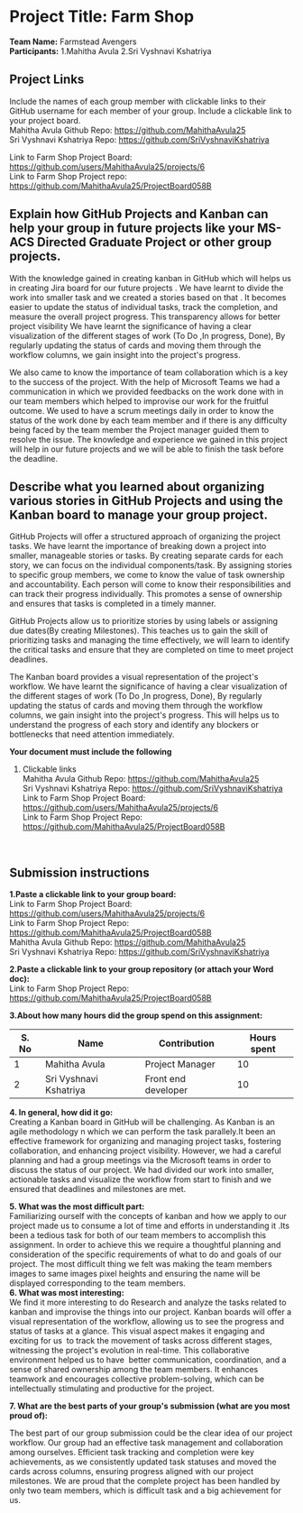 # Project Title: Farm Shop
**Team Name:** Farmstead Avengers<br>
**Participants:**
   1.Mahitha Avula
   2.Sri Vyshnavi Kshatriya

## Project Links
 Include the names of each group member with clickable links to their GitHub username for each member of your group. Include a clickable link to your project board. <br>
Mahitha Avula Github Repo: https://github.com/MahithaAvula25 <br>
Sri Vyshnavi Kshatriya Repo: https://github.com/SriVyshnaviKshatriya <br>

Link to Farm Shop Project Board:  https://github.com/users/MahithaAvula25/projects/6    <br>
Link to Farm Shop Project repo:  https://github.com/MahithaAvula25/ProjectBoard058B

## Explain how GitHub Projects and Kanban can help your group in future projects like your MS- ACS Directed Graduate Project or other group projects.
 With the knowledge gained in creating kanban in GitHub which will helps us in creating Jira board for our future projects . We have learnt to divide the work into smaller task and we created a stories based on that . It becomes easier to update the status of individual tasks, track the completion, and measure the overall project progress. This transparency allows for better project visibility We have learnt the significance of having a clear visualization of the different stages of work (To Do ,In progress, Done), By regularly updating the status of cards and moving them through the workflow columns, we gain insight into the project's progress.<br>

We also came to know the importance of team collaboration which is a key to the success of the project. With the help of Microsoft Teams we had a communication in which we provided feedbacks on the work done with in our team members which helped to improvise our work for the fruitful outcome. We used to have a scrum meetings daily in order to know the status of the work done by each team member and if there is any difficulty being faced by the team member the Project manager guided them to resolve the issue. The knowledge and experience we gained in this project will help in our future projects and we will be able to finish the task before the deadline.




## Describe what you learned about organizing various stories in GitHub Projects and using the Kanban board to manage your group project.

GitHub Projects will offer a structured approach of  organizing the project tasks. We have  learnt the importance of breaking down a project into smaller, manageable stories or tasks. By creating separate cards for each story, we can focus on the individual components/task. By assigning stories to specific group members, we come to know the value of task ownership and accountability. Each person will come to  know their responsibilities and can track their progress individually. This promotes a sense of ownership and ensures that tasks is  completed in a timely manner.<bR>

GitHub Projects allow us  to prioritize stories by using labels or assigning due dates(By creating Milestones). This teaches us to  gain the skill of prioritizing tasks and managing the time effectively, we will learn to identify the critical tasks and ensure that  they are completed on time to meet project deadlines.<br>

The Kanban board provides a visual representation of the  project's workflow. We have learnt  the significance of having a clear visualization of the different stages of work (To Do ,In progress, Done), By regularly updating the status of cards and moving them through the workflow columns, we gain insight into the project's progress. This will helps us to  understand the progress of each story and identify any blockers or bottlenecks that need attention immediately.<br>

**Your document must include the following**<br>
1. Clickable links<br>
Mahitha Avula Github Repo: https://github.com/MahithaAvula25 <br>
Sri Vyshnavi Kshatriya Repo: https://github.com/SriVyshnaviKshatriya <br>
Link to Farm Shop Project Board:  https://github.com/users/MahithaAvula25/projects/6    <br>
Link to Farm Shop Project Repo:  https://github.com/MahithaAvula25/ProjectBoard058B
<br>

## Submission instructions
**1.Paste a clickable link to your group board:**<br>
Link to Farm Shop Project Board:  https://github.com/users/MahithaAvula25/projects/6    <br>
Link to Farm Shop Project Repo:  https://github.com/MahithaAvula25/ProjectBoard058B<br>
             Mahitha Avula Github Repo: https://github.com/MahithaAvula25 <br>
 Sri Vyshnavi Kshatriya Repo: https://github.com/SriVyshnaviKshatriya <br>

**2.Paste a clickable link to your group repository (or attach your Word doc):**<br>
Link to Farm Shop Project Repo:  https://github.com/MahithaAvula25/ProjectBoard058B

**3.About how many hours did the group spend on this assignment:**

| S. No | Name              | Contribution        | Hours spent |
|-------|-------------------|---------------------|-------------|
| 1     | Mahitha Avula     | Project Manager     | 10          |
| 2     | Sri Vyshnavi Kshatriya | Front end developer | 10          |


**4. In general, how did it go:** <br>
Creating a Kanban board in GitHub will be challenging. As Kanban is an agile methodology n which we can perform the task parallely.It been  an effective framework for organizing and managing project tasks, fostering collaboration, and enhancing project visibility. However, we had a careful planning and had a group meetings via the Microsoft teams in order to discuss the status of our project. We had divided our work into smaller, actionable tasks and visualize the workflow from start to finish and we ensured that deadlines and milestones are met. 

**5. What was the most difficult part:** <br> 
Familiarizing ourself with the concepts of kanban and  how we  apply to our project  made us to consume a lot of  time and efforts in understanding it .Its been a tedious task for both of our team members to accomplish this assignment. In order to achieve this we require a thoughtful planning and consideration of the specific requirements of what to do and goals of our project. The most difficult thing we felt was making the team members images to same images pixel heights and ensuring the name  will be displayed corresponding to the team members.<br>
**6. What was most interesting:** <br>
We find it more interesting to do Research and analyze the tasks related to kanban and improvise the things into our project. Kanban boards will offer a visual representation of the workflow, allowing us to see the progress and status of tasks at a glance. This visual aspect makes it engaging and exciting for us  to track the movement of tasks across different stages, witnessing the project's evolution in real-time. This collaborative environment helped us to have  better communication, coordination, and a sense of shared ownership among the team members. It enhances teamwork and encourages collective problem-solving, which can be intellectually stimulating and productive for the project.

**7. What are the best parts of your group's submission (what are you most proud of):**<br>

 The best part of our group submission could be the clear idea of our project workflow. Our group had an effective task management and collaboration among ourselves.  Efficient task tracking and completion were key achievements, as we consistently updated task statuses and moved the cards across columns, ensuring progress aligned with our project milestones. We are proud that the complete project has been handled by only two team members, which is difficult task and a big achievement for us.







